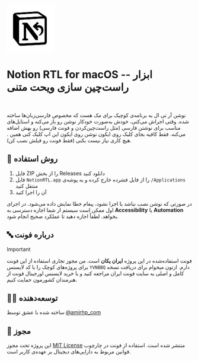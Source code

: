 <img src="notion-rtl.png" width="129">

# Notion RTL for macOS -- ابزار راست‌چین‌ سازی ویحت متنی

&nbsp;

نوشن آر‌ تی‌ ال یه برنامه‌ی کوچیک برای مک هست که مخصوص فارسی‌زبان‌ها ساخته شده. وقتی اجراش می‌کنی، خودش به‌صورت خودکار نوشن رو باز می‌کنه و استایل‌های مناسب برای نوشتن فارسی (مثل راست‌چین‌کردن و فونت فارسی) رو بهش اضافه می‌کنه. فقط کافیه بجای کلیک روی ایکون نوشن روی ایکون این اپ کلیک کنی همین . هیچ کاری نیاز نیست بکنی (فقط فونت رو قبلش نصب کن).

## 🔧 روش استفاده

1. فایل ZIP را از بخش Releases دانلود کنید
2. فایل `NotionRTL.app` را از فایل فشرده خارج کرده و به پوشه‌ی `/Applications` منتقل کنید
3. آن را اجرا کنید

در صورتی که نوشن نصب نباشد یا اجرا نشود، پیغام خطا نمایش داده می‌شود.
در اجرای اول ممکن است سیستم از شما اجازه دسترسی به **Accessibility** یا **Automation** بخواهد. لطفاً اجازه دهید تا عملکرد صحیح انجام شود.

## 🔤 درباره فونت

> [!IMPORTANT]
> فونت استفاده‌شده در این پروژه **ایران یکان** است. من مجوز تجاری استفاده از این فونت برای پروژه‌های کوچک را با کد لایسنس `YVNBBQ` دارم. ازتون میخوام برای دریافت نسخه کامل و اصلی به سایت فونت ایران مراجعه کنید و با خرید لایسنس اورجینال فونت از هنرمندان کشورمون حمایت کنیم.

## 🙋‍♂️ توسعه‌دهنده

ساخته شده با عشق توسط [@amirhp_com](https://github.com/amirhp-com)

## 📎 مجوز

این پروژه تحت مجوز [MIT License](LICENSE) منتشر شده است.
استفاده از فونت‌ در چارچوب قوانین مربوط به دارایی‌های دیجیتال بر عهده‌ی کاربر است.
